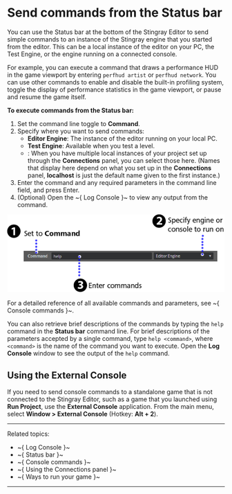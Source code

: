 # Send commands from the Status bar

You can use the Status bar at the bottom of the Stingray Editor to send simple commands to an instance of the Stingray engine that you started from the editor. This can be a local instance of the editor on your PC, the Test Engine, or the engine running on a connected console.

For example, you can execute a command that draws a performance HUD in the game viewport by entering `perfhud artist` or `perfhud network`. You can use other commands to enable and disable the built-in profiling system, toggle the display of performance statistics in the game viewport, or pause and resume the game itself.

**To execute commands from the Status bar:**

1. Set the command line toggle to **Command**.
2. Specify where you want to send commands:
     - **Editor Engine**: The instance of the editor running on your local PC.
     - **Test Engine**: Available when you test a level.
     - *<localhost>*: When you have multiple local instances of your project set up through the **Connections** panel, you can select those here. (Names that display here depend on what you set up in the **Connections** panel, **localhost** is just the default name given to the first instance.)
3. Enter the command and any required parameters in the command line field, and press Enter.
4. (Optional) Open the ~{ Log Console }~ to view any output from the command.

![](../images/comp_console_commands.png)

For a detailed reference of all available commands and parameters, see ~{ Console commands }~.

You can also retrieve brief descriptions of the commands by typing the `help` command in the **Status bar** command line. For brief descriptions of the parameters accepted by a single command, type `help <command>`, where `<command>` is the name of the command you want to execute. Open the **Log Console** window to see the output of the `help` command.

## Using the External Console

If you need to send console commands to a standalone game that is not connected to the Stingray Editor, such as a game that you launched using **Run Project**, use the **External Console** application. From the main menu, select **Window > External Console** (Hotkey: **Alt + 2**).

---
Related topics:
-	~{ Log Console }~
-	~{ Status bar }~
-	~{ Console commands }~
-	~{ Using the Connections panel }~
-	~{ Ways to run your game }~
---
